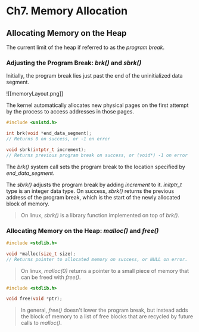 # Ch7. Memory Allocation

## Allocating Memory on the Heap

The current limit of the heap if referred to as the *program break*.

### Adjusting the Program Break: *brk()* and *sbrk()*

Initially, the program break lies just past the end of the uninitialized data segment.

![[memoryLayout.png]]

The kernel automatically allocates new physical pages on the first attempt by the process to access addresses in those pages.

```c
#include <unistd.h>

int brk(void *end_data_segment);
// Returns 0 on success, or -1 on error

void sbrk(intptr_t increment);
// Returns previous program break on success, or (void*) -1 on error

```

The *brk()* system call sets the program break to the location specified by *end_data_segment*.

The *sbrk()* adjusts the program break by adding *increment* to it.
*initptr_t* type is an integer data type. On success, *sbrk()* returns the previous address of the program break, which is the start of the newly allocated block of memory.
> On linux, *sbrk()* is a library function implemented on top of *brk()*.

### Allocating Memory on the Heap: *malloc()* and *free()*

```c
#include <stdlib.h>

void *malloc(size_t size);
// Returns pointer to allocated memory on success, or NULL on error.
```
> On linux, *malloc(0)* returns a pointer to a small piece of memory that can be freed with *free()*.


```c
#include <stdlib.h>

void free(void *ptr);
```

> In general, *free()* doesn't lower the program break, but instead adds the block of memory to a list of free blocks that are recycled by future calls to *malloc()*.

